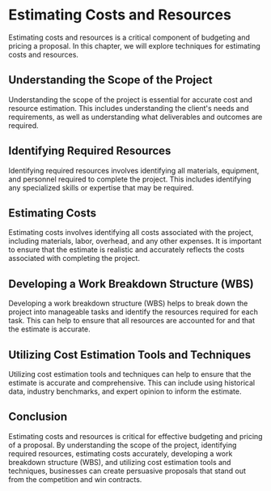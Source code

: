 Estimating Costs and Resources
==============================================================================

Estimating costs and resources is a critical component of budgeting and pricing a proposal. In this chapter, we will explore techniques for estimating costs and resources.

Understanding the Scope of the Project
--------------------------------------

Understanding the scope of the project is essential for accurate cost and resource estimation. This includes understanding the client's needs and requirements, as well as understanding what deliverables and outcomes are required.

Identifying Required Resources
------------------------------

Identifying required resources involves identifying all materials, equipment, and personnel required to complete the project. This includes identifying any specialized skills or expertise that may be required.

Estimating Costs
----------------

Estimating costs involves identifying all costs associated with the project, including materials, labor, overhead, and any other expenses. It is important to ensure that the estimate is realistic and accurately reflects the costs associated with completing the project.

Developing a Work Breakdown Structure (WBS)
-------------------------------------------

Developing a work breakdown structure (WBS) helps to break down the project into manageable tasks and identify the resources required for each task. This can help to ensure that all resources are accounted for and that the estimate is accurate.

Utilizing Cost Estimation Tools and Techniques
----------------------------------------------

Utilizing cost estimation tools and techniques can help to ensure that the estimate is accurate and comprehensive. This can include using historical data, industry benchmarks, and expert opinion to inform the estimate.

Conclusion
----------

Estimating costs and resources is critical for effective budgeting and pricing of a proposal. By understanding the scope of the project, identifying required resources, estimating costs accurately, developing a work breakdown structure (WBS), and utilizing cost estimation tools and techniques, businesses can create persuasive proposals that stand out from the competition and win contracts.
